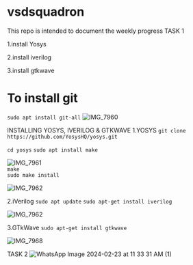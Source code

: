 # vsdsquadron
This repo is intended to document the weekly progress
TASK 1 

1.install Yosys

2.install iverilog

3.install gtkwave

# To install git
```sudo apt install git-all```
![IMG_7960](https://github.com/nithishym/vsdsquadron/assets/160588484/983b573a-076b-49fb-914b-57337d8c2e08)

INSTALLING YOSYS, IVERILOG & GTKWAVE
1.YOSYS
```git clone https://github.com/YosysHQ/yosys.git```  


```cd yosys```
```sudo apt install make```

![IMG_7961](https://github.com/nithishym/vsdsquadron/assets/160588484/7b0dcffe-e206-45ed-aea2-6111fc9ebe7b)  
```make```  
```sudo make install```

![IMG_7962](https://github.com/nithishym/vsdsquadron/assets/160588484/1012f1a4-4f05-4a19-a7a9-093c78898550)  

2.iVerilog
```sudo apt update```
```sudo apt-get install iverilog```

![IMG_7962](https://github.com/nithishym/vsdsquadron/assets/160588484/c3f8b5c8-afe2-42c2-b234-2cc89a78b776)  

3.GTkWave
```sudo apt-get install gtkwave```

![IMG_7968](https://github.com/nithishym/vsdsquadron/assets/160588484/12b9896d-4433-4765-b77c-11263a5cf461)

TASK 2
![WhatsApp Image 2024-02-23 at 11 33 31 AM (1)](https://github.com/nithishym/vsdsquadron/assets/160588484/4cd08ff3-7397-46ac-80b7-2c86bdebd744)
